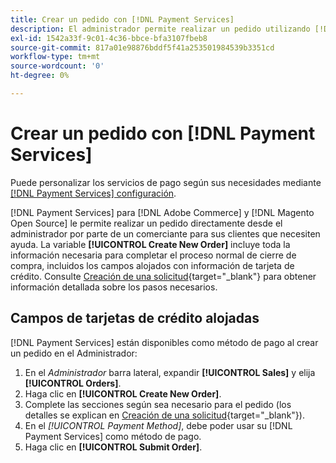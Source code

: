```yaml
---
title: Crear un pedido con [!DNL Payment Services]
description: El administrador permite realizar un pedido utilizando [!DNL Payment Services] directamente desde el administrador de un comerciante para sus clientes que necesiten ayuda.
exl-id: 1542a33f-9c01-4c36-bbce-bfa3107fbeb8
source-git-commit: 817a01e98876bddf5f41a253501984539b3351cd
workflow-type: tm+mt
source-wordcount: '0'
ht-degree: 0%

---
```


# Crear un pedido con [!DNL Payment Services]

Puede personalizar los servicios de pago según sus necesidades mediante [[!DNL Payment Services] configuración](settings.md).

[!DNL Payment Services] para [!DNL Adobe Commerce] y [!DNL Magento Open Source] le permite realizar un pedido directamente desde el administrador por parte de un comerciante para sus clientes que necesiten ayuda. La variable **[!UICONTROL Create New Order]** incluye toda la información necesaria para completar el proceso normal de cierre de compra, incluidos los campos alojados con información de tarjeta de crédito. Consulte [Creación de una solicitud](https://docs.magento.com/user-guide/customers/customer-account-create-order.html){target="_blank"} para obtener información detallada sobre los pasos necesarios.

## Campos de tarjetas de crédito alojadas

[!DNL Payment Services] están disponibles como método de pago al crear un pedido en el Administrador:

1. En el _Administrador_ barra lateral, expandir **[!UICONTROL Sales]** y elija **[!UICONTROL Orders]**.
1. Haga clic en **[!UICONTROL Create New Order]**.
1. Complete las secciones según sea necesario para el pedido (los detalles se explican en [Creación de una solicitud](https://docs.magento.com/user-guide/customers/customer-account-create-order.html){target="_blank"}).
1. En el _[!UICONTROL Payment Method]_, debe poder usar su [!DNL Payment Services] como método de pago.
1. Haga clic en **[!UICONTROL Submit Order]**.
